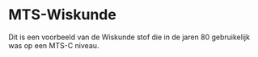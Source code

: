 # MTS-Wiskunde

Dit is een voorbeeld van de Wiskunde stof die in de jaren 80 gebruikelijk was op een MTS-C niveau.
